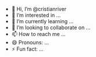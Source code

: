 - 👋 Hi, I’m @cristianriver
- 👀 I’m interested in ...
- 🌱 I’m currently learning ...
- 💞️ I’m looking to collaborate on ...
- 📫 How to reach me ...
- 😄 Pronouns: ...
- ⚡ Fun fact: ...

<!---
cristianriver/cristianriver is a ✨ special ✨ repository because its `README.md` (this file) appears on your GitHub profile.
You can click the Preview link to take a look at your changes.
--->
